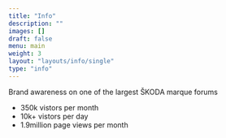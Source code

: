 ```yaml
---
title: "Info"
description: ""
images: []
draft: false
menu: main
weight: 3
layout: "layouts/info/single"
type: "info"
---
```


<div class="flex flex-row flex-wrap">
<div class="w-100 w-50-ns pa3 super-f2 super-f2-ns">
Brand awareness on one of the largest ŠKODA marque forums
</div>

<div class="w-100 w-50-ns pa3">
  <ul class="list center">
    <li class="ma2 pv2 f4">350k vistors per month</li>
    <li class="ma2 pv2 f4">10k+ vistors per day</li>
    <li class="ma2 pv2 f4">1.9million page views per month</li>
    </ul>
</div>
</div>
